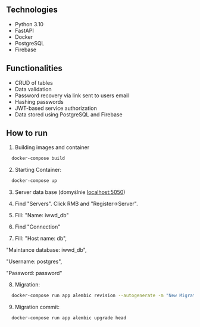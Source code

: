 ## Technologies

* Python 3.10
* FastAPI
* Docker
* PostgreSQL
* Firebase

## Functionalities

* CRUD of tables
* Data validation 
* Password recovery via link sent to users email
* Hashing passwords
* JWT-based service authorization
* Data stored using PostgreSQL and Firebase

## How to run 

1. Building images and container

```bash
  docker-compose build
```
2. Starting Container:

```bash
  docker-compose up
```

3. Server data base (domyślnie [localhost:5050](localhost:5050))

4. Find "Servers". Click RMB and "Register->Server".

5. Fill: "Name: iwwd_db" 

6. Find "Connection" 

7. Fill: 
"Host name: db", 

"Maintance database: iwwd_db",

"Username: postgres",

"Password: password"

8. Migration:

```bash
  docker-compose run app alembic revision --autogenerate -m "New Migration"
```
9. Migration commit:

```bash
  docker-compose run app alembic upgrade head
```





    
